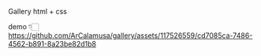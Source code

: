 Gallery html + css

demo 👇🏻
https://github.com/ArCalamusa/gallery/assets/117526559/cd7085ca-7486-4562-b891-8a23be82d1b8

